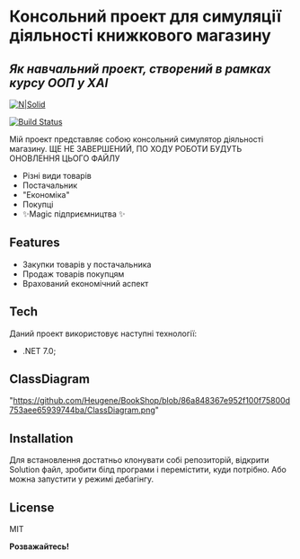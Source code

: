 # Консольний проект для симуляції діяльності книжкового магазину
## _Як навчальний проект, створений в рамках курсу ООП у ХАІ_

[![N|Solid](https://cldup.com/dTxpPi9lDf.thumb.png)](https://nodesource.com/products/nsolid)

[![Build Status](https://travis-ci.org/joemccann/dillinger.svg?branch=master)](https://travis-ci.org/joemccann/dillinger)

Мій проект представляє собою консольний симулятор діяльності магазину.
ЩЕ НЕ ЗАВЕРШЕНИЙ, ПО ХОДУ РОБОТИ БУДУТЬ ОНОВЛЕННЯ ЦЬОГО ФАЙЛУ

- Різні види товарів
- Постачальник
- "Економіка"
- Покупці
- ✨Magic  підприємництва ✨

## Features

- Закупки товарів у постачальника
- Продаж товарів покупцям
- Врахований економічний аспект

## Tech

Даний проект використовує наступні технології:

- .NET 7.0;

## ClassDiagram
"https://github.com/Heugene/BookShop/blob/86a848367e952f100f75800d753aee65939744ba/ClassDiagram.png"

## Installation

Для встановлення достатньо клонувати собі репозиторій, відкрити Solution файл, зробити білд програми і перемістити, куди потрібно. Або можна запустити у режимі дебагінгу.


## License

MIT

**Розважайтесь!**

